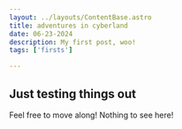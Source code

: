```yaml
---
layout: ../layouts/ContentBase.astro
title: adventures in cyberland
date: 06-23-2024
description: My first post, woo!
tags: ['firsts']

---
```


## Just testing things out </b>

Feel free to move along! Nothing to see here!